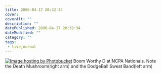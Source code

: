```yaml
---
title: 2006-04-17 20:32:34
cover: 
coverAlt: ""
description: ""
datePublished: 2006-04-17 20:32:34
dateModified: ""
category: ""
tags:
 - livejournal
---
```


[![Image hosting by Photobucket](http://img.photobucket.com/albums/v432/shadow_x/NCPA1134.jpg)](http://photobucket.com)
Boom Worthy D at NCPA Nationals. Note the Death Mushroom(right arm) and the DodgeBall Sweat Band(left arm)
